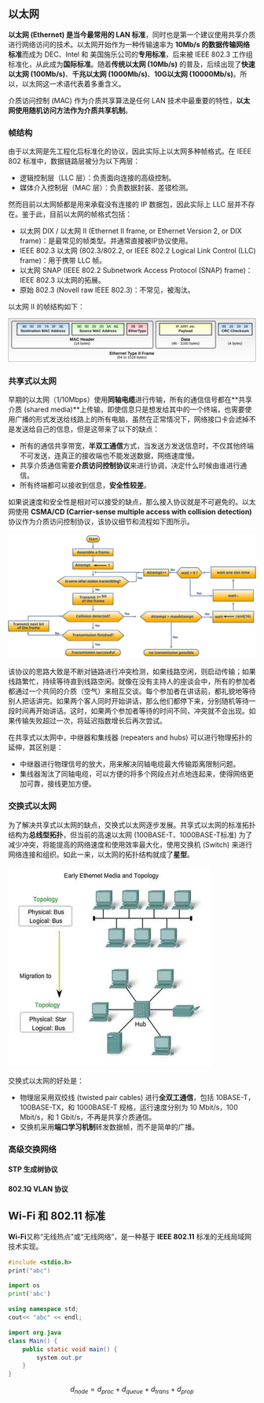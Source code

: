 ## 以太网

**以太网 (Ethernet) 是当今最常用的 LAN 标准**，同时也是第一个建议使用共享介质进行网络访问的技术。以太网开始作为一种传输速率为 **10Mb/s 的数据传输网络标准**而成为 DEC、Intel 和 美国施乐公司的**专用标准**，后来被 IEEE 802.3 工作组标准化，从此成为**国际标准**。随着**传统以太网 (10Mb/s)** 的普及，后续出现了**快速以太网 (100Mb/s)**、**千兆以太网 (1000Mb/s)**、**10G以太网 (10000Mb/s)**。所以，以太网这一术语代表着多重含义。

介质访问控制 (MAC) 作为介质共享算法是任何 LAN 技术中最重要的特性，**以太网使用随机访问方法作为介质共享机制**。

### 帧结构

由于以太网是先工程化后标准化的协议，因此实际上以太网多种帧格式。在 IEEE 802 标准中，数据链路层被分为以下两层：

- 逻辑控制层（LLC 层）：负责面向连接的高级控制。
- 媒体介入控制层（MAC 层）：负责数据封装、差错检测。

然而目前以太网帧都是用来承载没有连接的 IP 数据包，因此实际上 LLC 层并不存在。鉴于此，目前以太网的帧格式包括：

- 以太网 DIX / 以太网 II (Ethernet II frame, or Ethernet Version 2, or DIX frame)：是最常见的帧类型。并通常直接被IP协议使用。
- IEEE 802.3 以太网 (802.3/802.2, or IEEE 802.2 Logical Link Control (LLC) frame)：用于携带 LLC 帧。
- 以太网 SNAP (IEEE 802.2 Subnetwork Access Protocol (SNAP) frame)：IEEE 802.3 以太网的拓展。
- 原始 802.3 (Novell raw IEEE 802.3)：不常见，被淘汰。

以太网 II 的帧结构如下：

![ethernet-2-frame](media/Ethernet_Type_II_Frame_format.svg)

### 共享式以太网

早期的以太网（1/10Mbps）使用**同轴电缆**进行传输，所有的通信信号都在**共享介质 (shared media)**上传输，即使信息只是想发给其中的一个终端，也需要使用广播的形式发送给线路上的所有电脑，虽然在正常情况下，网络接口卡会滤掉不是发送给自己的信息，但是这带来了以下的缺点：

- 所有的通信共享带宽，**半双工通信**方式，当发送方发送信息时，不仅其他终端不可发送，连真正的接收端也不能发送数据，网络速度慢。
- 共享介质通信需要**介质访问控制协议**来进行协调，决定什么时候由谁进行通信。
- 所有终端都可以接收到信息，**安全性较差**。

如果说速度和安全性是相对可以接受的缺点，那么接入协议就是不可避免的。以太网使用 **CSMA/CD (Carrier-sense multiple access with collision detection)** 协议作为介质访问控制协议，该协议细节和流程如下图所示。

![CSMACD-Algorithm](media/CSMACD-Algorithm.svg)

该协议的思路大致是不断对链路进行冲突检测，如果线路空闲，则启动传输；如果线路繁忙，持续等待直到线路空闲。就像在没有主持人的座谈会中，所有的参加者都通过一个共同的介质（空气）来相互交谈。每个参加者在讲话前，都礼貌地等待别人把话讲完。如果两个客人同时开始讲话，那么他们都停下来，分别随机等待一段时间再开始讲话。这时，如果两个参加者等待的时间不同，冲突就不会出现。如果传输失败超过一次，将延迟指数增长后再次尝试。

在共享式以太网中，中继器和集线器 (repeaters and hubs) 可以进行物理拓扑的延伸，其区别是：

- 中继器进行物理信号的放大，用来解决同轴电缆最大传输距离限制问题。
- 集线器淘汰了同轴电缆，可以方便的将多个网段点对点地连起来，使得网络更加可靠，接线更加方便。

### 交换式以太网

为了解决共享式以太网的缺点，交换式以太网逐步发展。共享式以太网的标准拓扑结构为**总线型拓扑**，但当前的高速以太网 (100BASE-T、1000BASE-T标准) 为了减少冲突，将能提高的网络速度和使用效率最大化，使用交换机 (Switch) 来进行网络连接和组织。如此一来，以太网的拓扑结构就成了**星型**。

![ethernet-topology](media/c9b5fc26e4e5b5ef13d7c53396d47bf3.jpg)

交换式以太网的好处是：

- 物理层采用双绞线 (twisted pair cables) 进行**全双工通信**，包括 10BASE-T，100BASE-TX，和 1000BASE-T 规格，运行速度分别为 10 Mbit/s，100 Mbit/s，和 1 Gbit/s，不再是共享介质通信。
- 交换机采用**端口学习机制**转发数据帧，而不是简单的广播。

### 高级交换网络

#### STP 生成树协议

#### 802.1Q VLAN 协议

## Wi-Fi 和 802.11 标准

**Wi-Fi**又称“无线热点”或“无线网络”，是一种基于 **IEEE 802.11** 标准的无线局域网技术实现。



```c
#include <stdio.h>
print("abc")
```

```python
import os
print('abc')
```

```cpp
using namespace std;
cout<< "abc" << endl;
```

```java
import org.java
class Main() {
    public static void main() {
        system.out.pr
    }
}
```

$$ d_{node} = d_{proc} + d_{queue} + d_{trans} + d_{prop} $$ 

